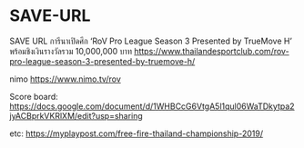 # SAVE-URL
SAVE URL
การีนาเปิดศึก ‘RoV Pro League Season 3 Presented by TrueMove H’ พร้อมชิงเงินรางวัลรวม 10,000,000 บาท
https://www.thailandesportclub.com/rov-pro-league-season-3-presented-by-truemove-h/

nimo
https://www.nimo.tv/rov

Score board:
https://docs.google.com/document/d/1WHBCcG6VtgA5l1qul06WaTDkytpa2jyACBprkVKRlXM/edit?usp=sharing


etc: 
https://myplaypost.com/free-fire-thailand-championship-2019/
